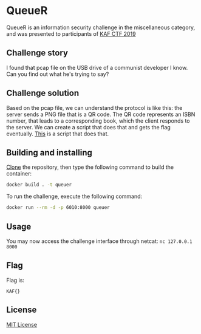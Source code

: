 # QueueR

QueueR is an information security challenge in the miscellaneous category, and was presented to participants of [KAF CTF 2019](https://play.kaf.sh)

## Challenge story

I found that pcap file on the USB drive of a communist developer I know. Can you find out what he's trying to say?

## Challenge solution

Based on the pcap file, we can understand the protocol is like this: the server sends a PNG file that is a QR code. The QR code represents an ISBN number, that leads to a corresponding book, which the client responds to the server. We can create a script that does that and gets the flag eventually. [This](writeup.py) is a script that does that.

## Building and installing

[Clone](https://github.com/KipodAfterFree/KAF-2019-QueueR/archive/master.zip) the repository, then type the following command to build the container:
```bash
docker build . -t queuer
```

To run the challenge, execute the following command:
```bash
docker run --rm -d -p 6010:8000 queuer
```

## Usage

You may now access the challenge interface through netcat: `nc 127.0.0.1 8000`

## Flag

Flag is:
```flagscript
KAF{}
```

## License
[MIT License](https://choosealicense.com/licenses/mit/)
